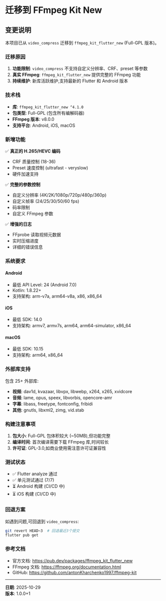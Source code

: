 # 迁移到 FFmpeg Kit New

## 变更说明

本项目已从 `video_compress` 迁移到 `ffmpeg_kit_flutter_new` (Full-GPL 版本)。

### 迁移原因

1. **功能限制**: `video_compress` 不支持自定义分辨率、CRF、preset 等参数
2. **真实 FFmpeg**: `ffmpeg_kit_flutter_new` 提供完整的 FFmpeg 功能
3. **持续维护**: 新库活跃维护,支持最新的 Flutter 和 Android 版本

### 技术栈

- **库**: `ffmpeg_kit_flutter_new ^4.1.0`
- **包类型**: Full-GPL (包含所有编解码器)
- **FFmpeg 版本**: v8.0.0
- **支持平台**: Android, iOS, macOS

### 新增功能

✅ **真正的 H.265/HEVC 编码**
- CRF 质量控制 (18-36)
- Preset 速度控制 (ultrafast - veryslow)
- 硬件加速支持

✅ **完整的参数控制**
- 自定义分辨率 (4K/2K/1080p/720p/480p/360p)
- 自定义帧率 (24/25/30/50/60 fps)
- 码率限制
- 自定义 FFmpeg 参数

✅ **增强的日志**
- FFprobe 读取视频元数据
- 实时压缩进度
- 详细的错误信息

### 系统要求

#### Android
- 最低 API Level: 24 (Android 7.0)
- Kotlin: 1.8.22+
- 支持架构: arm-v7a, arm64-v8a, x86, x86_64

#### iOS
- 最低 SDK: 14.0
- 支持架构: armv7, armv7s, arm64, arm64-simulator, x86_64

#### macOS
- 最低 SDK: 10.15
- 支持架构: arm64, x86_64

### 外部库支持

包含 25+ 外部库:
- **视频**: dav1d, kvazaar, libvpx, libwebp, x264, x265, xvidcore
- **音频**: lame, opus, speex, libvorbis, opencore-amr
- **字幕**: libass, freetype, fontconfig, fribidi
- **其他**: gnutls, libxml2, zimg, vid.stab

### 构建注意事项

1. **包大小**: Full-GPL 包体积较大 (~50MB),但功能完整
2. **编译时间**: 首次编译需要下载 FFmpeg 库,时间较长
3. **许可证**: GPL-3.0,如商业使用需注意许可证兼容性

### 测试状态

- ✅ Flutter analyze 通过
- ✅ 单元测试通过 (7/7)
- ⏳ Android 构建 (CI/CD 中)
- ⏳ iOS 构建 (CI/CD 中)

### 回退方案

如遇到问题,可回退到 `video_compress`:

```bash
git revert HEAD~3  # 回退最近3个提交
flutter pub get
```

### 参考文档

- 官方文档: https://pub.dev/packages/ffmpeg_kit_flutter_new
- FFmpeg 文档: https://ffmpeg.org/documentation.html
- GitHub: https://github.com/antonKharchenko1997/ffmpeg-kit

---

**日期**: 2025-10-29  
**版本**: 1.0.0+1
